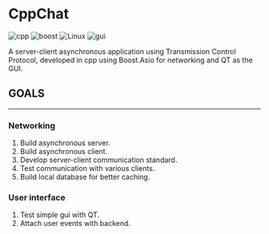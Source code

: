# CppChat
![cpp](https://img.shields.io/badge/C++-17-blue) ![boost](https://img.shields.io/badge/Boost.Asio-orange) ![Linux](https://img.shields.io/badge/Linux-Ubuntu-critical) ![gui](https://img.shields.io/badge/GUI-QT-lightgreen)

A server-client asynchronous application using Transmission Control Protocol, developed in cpp using Boost.Asio for networking and QT as the GUI.

## GOALS
----
### Networking
1. Build asynchronous server.
2. Build asynchronous client.
3. Develop server-client communication standard.
4. Test communication with various clients.
5. Build local database for better caching.

### User interface
1. Test simple gui with QT.
2. Attach user events with backend.
